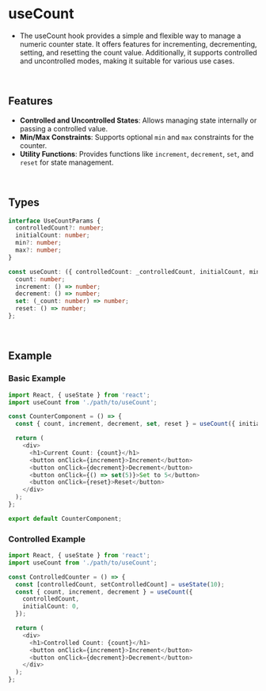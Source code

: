 # useCount

- The useCount hook provides a simple and flexible way to manage a numeric counter state. It offers features for incrementing, decrementing, setting, and resetting the count value. Additionally, it supports controlled and uncontrolled modes, making it suitable for various use cases.

<br/>

## Features

- **Controlled and Uncontrolled States**: Allows managing state internally or passing a controlled value.
- **Min/Max Constraints**: Supports optional `min` and `max` constraints for the counter.
- **Utility Functions**: Provides functions like `increment`, `decrement`, `set`, and `reset` for state management.

<br/>

## Types

```typescript
interface UseCountParams {
  controlledCount?: number;
  initialCount: number;
  min?: number;
  max?: number;
}

const useCount: ({ controlledCount: _controlledCount, initialCount, min, max }: UseCountParams) => {
  count: number;
  increment: () => number;
  decrement: () => number;
  set: (_count: number) => number;
  reset: () => number;
};
```

<br/>

## Example

### Basic Example

```typescript
import React, { useState } from 'react';
import useCount from './path/to/useCount';

const CounterComponent = () => {
  const { count, increment, decrement, set, reset } = useCount({ initialCount: 0 });

  return (
    <div>
      <h1>Current Count: {count}</h1>
      <button onClick={increment}>Increment</button>
      <button onClick={decrement}>Decrement</button>
      <button onClick={() => set(5)}>Set to 5</button>
      <button onClick={reset}>Reset</button>
    </div>
  );
};

export default CounterComponent;
```

### Controlled Example

```typescript
import React, { useState } from 'react';
import useCount from './path/to/useCount';

const ControlledCounter = () => {
  const [controlledCount, setControlledCount] = useState(10);
  const { count, increment, decrement } = useCount({
    controlledCount,
    initialCount: 0,
  });

  return (
    <div>
      <h1>Controlled Count: {count}</h1>
      <button onClick={increment}>Increment</button>
      <button onClick={decrement}>Decrement</button>
    </div>
  );
};

```
